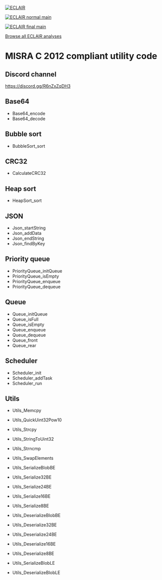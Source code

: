 [![ECLAIR](https://eclairit.com:3787/rsrc/eclair.png)](https://www.bugseng.com/eclair)

[![ECLAIR normal main](https://eclairit.com:3787/fs/home/eclair-github/public/IMProject/IMUtility.ecdf/ECLAIR_normal/main/latest/badge.svg)](https://eclairit.com:3787/fs/home/eclair-github/public/IMProject/IMUtility.ecdf/ECLAIR_normal/main/latest/index.html)

[![ECLAIR final main](https://eclairit.com:3787/fs/home/eclair-github/public/IMProject/IMUtility.ecdf/ECLAIR_final/main/latest/badge.svg)](https://eclairit.com:3787/fs/home/eclair-github/public/IMProject/IMUtility.ecdf/ECLAIR_final/main/latest/index.html)

[Browse all ECLAIR analyses](https://eclairit.com:3787/fs/home/eclair-github/public/IMProject/IMUtility.ecdf/)

# MISRA C 2012 compliant utility code

## Discord channel
https://discord.gg/R6nZxZqDH3

## Base64
- Base64_encode
- Base64_decode

## Bubble sort
- BubbleSort_sort

## CRC32
- CalculateCRC32

## Heap sort
- HeapSort_sort

## JSON
- Json_startString
- Json_addData
- Json_endString
- Json_findByKey

## Priority queue
- PriorityQueue_initQueue
- PriorityQueue_isEmpty
- PriorityQueue_enqueue
- PriorityQueue_dequeue

## Queue
- Queue_initQueue
- Queue_isFull
- Queue_isEmpty
- Queue_enqueue
- Queue_dequeue
- Queue_front
- Queue_rear

## Scheduler
- Scheduler_init
- Scheduler_addTask
- Scheduler_run

## Utils
- Utils_Memcpy
- Utils_QuickUint32Pow10
- Utils_Strcpy
- Utils_StringToUint32
- Utils_Strncmp
- Utils_SwapElements

- Utils_SerializeBlobBE
- Utils_Serialize32BE
- Utils_Serialize24BE
- Utils_Serialize16BE
- Utils_Serialize8BE
- Utils_DeserializeBlobBE
- Utils_Deserialize32BE
- Utils_Deserialize24BE
- Utils_Deserialize16BE
- Utils_Deserialize8BE

- Utils_SerializeBlobLE
- Utils_DeserializeBlobLE

